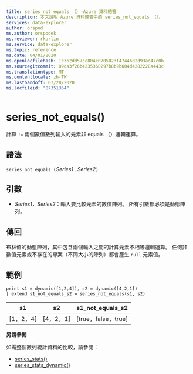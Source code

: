 ```yaml
---
title: series_not_equals （）-Azure 資料總管
description: 本文說明 Azure 資料總管中的 series_not_equals （）。
services: data-explorer
author: orspod
ms.author: orspodek
ms.reviewer: rkarlin
ms.service: data-explorer
ms.topic: reference
ms.date: 04/01/2020
ms.openlocfilehash: 1c362dd57cc804e0705023f4744602d93ad47c0b
ms.sourcegitcommit: 09da3f26b4235368297b8b9b604d4282228a443c
ms.translationtype: MT
ms.contentlocale: zh-TW
ms.lasthandoff: 07/28/2020
ms.locfileid: "87351364"
---
```

# <a name="series_not_equals"></a>series_not_equals()

計算 `!=` 兩個數值數列輸入的元素非 equals （）邏輯運算。

## <a name="syntax"></a>語法

`series_not_equals (`*Series1* `,`*Series2*`)`

## <a name="arguments"></a>引數

* *Series1，Series2*：輸入要比較元素的數值陣列。 所有引數都必須是動態陣列。 

## <a name="returns"></a>傳回

布林值的動態陣列，其中包含兩個輸入之間的計算元素不相等邏輯運算。 任何非數值元素或不存在的專案（不同大小的陣列）都會產生 `null` 元素值。

## <a name="example"></a>範例

<!-- csl: https://help.kusto.windows.net:443/Samples -->
```kusto
print s1 = dynamic([1,2,4]), s2 = dynamic([4,2,1])
| extend s1_not_equals_s2 = series_not_equals(s1, s2)
```

|s1|s2|s1_not_equals_s2|
|---|---|---|
|[1，2，4]|[4，2，1]|[true，false，true]|

**另請參閱**

如需整個數列統計資料的比較，請參閱：
* [series_stats()](series-statsfunction.md)
* [series_stats_dynamic()](series-stats-dynamicfunction.md)
